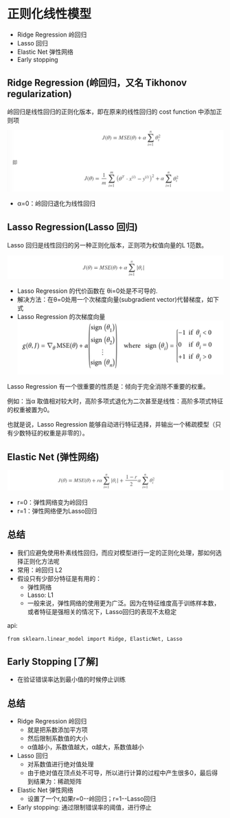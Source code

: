 # 正则化线性模型

- Ridge Regression 岭回归
- Lasso 回归
- Elastic Net 弹性网络
- Early stopping

## Ridge Regression (岭回归，又名 Tikhonov regularization)
岭回归是线性回归的正则化版本，即在原来的线性回归的 cost function 中添加正则项

![avatar](../source/49.png)

- α=0：岭回归退化为线性回归

## Lasso Regression(Lasso 回归)

Lasso 回归是线性回归的另一种正则化版本，正则项为权值向量的L 1范数。

![avatar](../source/50.png)

- Lasso Regression 的代价函数在 θi=0处是不可导的.
- 解决方法：在θ=0处用一个次梯度向量(subgradient vector)代替梯度，如下式
- Lasso Regression 的次梯度向量
![avatar](../source/51.png)
  
Lasso Regression 有一个很重要的性质是：倾向于完全消除不重要的权重。

例如：当α 取值相对较大时，高阶多项式退化为二次甚至是线性：高阶多项式特征的权重被置为0。

也就是说，Lasso Regression 能够自动进行特征选择，并输出一个稀疏模型（只有少数特征的权重是非零的）。


## Elastic Net (弹性网络)

![avatar](../source/52.png)

- r=0：弹性网络变为岭回归
- r=1：弹性网络便为Lasso回归


## 总结
- 我们应避免使用朴素线性回归，而应对模型进行一定的正则化处理，那如何选择正则化方法呢
- 常用：岭回归 L2
- 假设只有少部分特征是有用的：
    - 弹性网络
    - Lasso: L1
    - 一般来说，弹性网络的使用更为广泛。因为在特征维度高于训练样本数，或者特征是强相关的情况下，Lasso回归的表现不太稳定

api:
```angular2html
from sklearn.linear_model import Ridge, ElasticNet, Lasso
```

## Early Stopping [了解]
- 在验证错误率达到最小值的时候停止训练

## 总结
- Ridge Regression 岭回归
    - 就是把系数添加平方项
    - 然后限制系数值的大小
    - α值越小，系数值越大，α越大，系数值越小
- Lasso 回归
    - 对系数值进行绝对值处理
    - 由于绝对值在顶点处不可导，所以进行计算的过程中产生很多0，最后得到结果为：稀疏矩阵
- Elastic Net 弹性网络
    - 设置了一个r,如果r=0--岭回归；r=1--Lasso回归
- Early stopping: 通过限制错误率的阈值，进行停止









